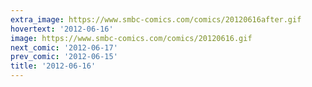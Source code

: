 ```yaml
---
extra_image: https://www.smbc-comics.com/comics/20120616after.gif
hovertext: '2012-06-16'
image: https://www.smbc-comics.com/comics/20120616.gif
next_comic: '2012-06-17'
prev_comic: '2012-06-15'
title: '2012-06-16'
---
```


